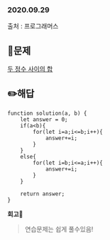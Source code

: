 ### 2020.09.29

출처 : 프로그래머스

## 📝문제

[두 정수 사이의 합](https://programmers.co.kr/learn/courses/30/lessons/12912)

## ✏️해답

```
function solution(a, b) {
    let answer = 0;
    if(a<b){
        for(let i=a;i<=b;i++){
            answer+=i;
        }    
    }
    else{
        for(let i=b;i<=a;i++){
            answer+=i;
        }
    }

    return answer;
}
```

**회고🧐**

> 연습문제는 쉽게 풀수있음!